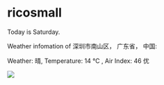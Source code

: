 # ricosmall

Today is Saturday.

Weather infomation of 深圳市南山区， 广东省， 中国: 

Weather: 晴, Temperature: 14 ℃ , Air Index: 46 优

<img src="https://github-readme-stats.vercel.app/api?username=ricosmall&show_icons=true" />
